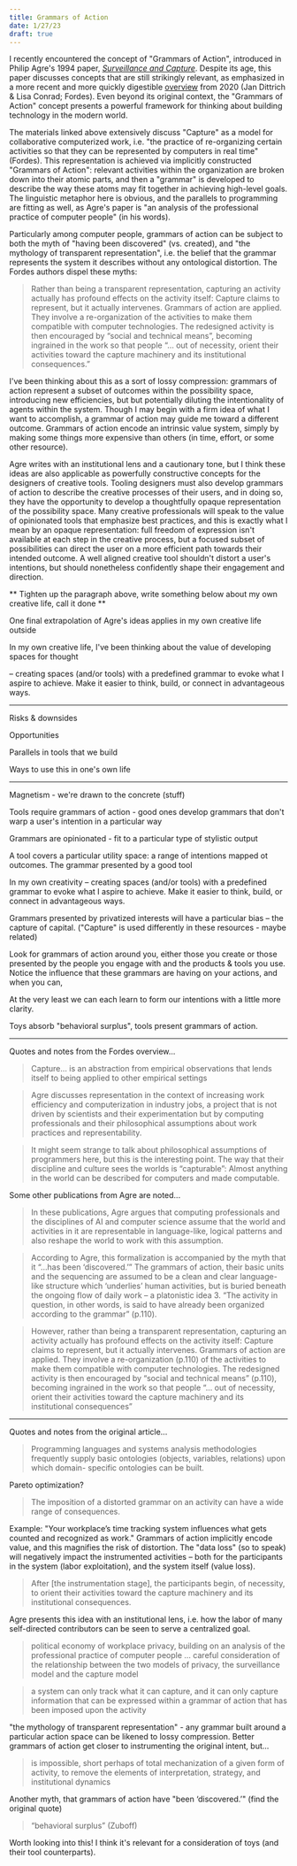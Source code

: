 ```yaml
---
title: Grammars of Action
date: 1/27/23
draft: true
---
```


I recently encountered the concept of "Grammars of Action", introduced in Philip Agre's 1994 paper, *[Surveillance and Capture](https://djp3.westmont.edu/classes/2017_01_CS195/readings/CaptureModelOfSurveillance.pdf)*. Despite its age, this paper discusses concepts that are still strikingly relevant, as emphasized in a more recent and more quickly digestible [overview](https://www.fordes.de/posts/agre-surveillance_and_capture.html) from 2020 (Jan Dittrich & Lisa Conrad; Fordes). Even beyond its original context, the "Grammars of Action" concept presents a powerful framework for thinking about building technology in the modern world.

The materials linked above extensively discuss "Capture" as a model for collaborative computerized work, i.e. "the practice of re-organizing certain activities so that they can be represented by computers in real time" (Fordes). This representation is achieved via implicitly constructed "Grammars of Action": relevant activities within the organization are broken down into their atomic parts, and then a "grammar" is developed to describe the way these atoms may fit together in achieving high-level goals. The linguistic metaphor here is obvious, and the parallels to programming are fitting as well, as Agre's paper is "an analysis of the professional practice of computer people" (in his words).

Particularly among computer people, grammars of action can be subject to both the myth of "having been discovered" (vs. created), and "the mythology of transparent representation", i.e. the belief that the grammar represents the system it describes without any ontological distortion. The Fordes authors dispel these myths:

> Rather than being a transparent representation, capturing an activity actually has profound effects on the activity itself: Capture claims to represent, but it actually intervenes. Grammars of action are applied. They involve a re-organization of the activities to make them compatible with computer technologies. The redesigned activity is then encouraged by “social and technical means”, becoming ingrained in the work so that people “… out of necessity, orient their activities toward the capture machinery and its institutional consequences.”

I've been thinking about this as a sort of lossy compression: grammars of action represent a subset of outcomes within the possibility space, introducing new efficiencies, but but potentially diluting the intentionality of agents within the system. Though I may begin with a firm idea of what I want to accomplish, a grammar of action may guide me toward a different outcome. Grammars of action encode an intrinsic value system, simply by making some things more expensive than others (in time, effort, or some other resource).

Agre writes with an institutional lens and a cautionary tone, but I think these ideas are also applicable as powerfully constructive concepts for the designers of creative tools. Tooling designers must also develop grammars of action to describe the creative processes of their users, and in doing so, they have the opportunity to develop a thoughtfully opaque representation of the possibility space. Many creative professionals will speak to the value of opinionated tools that emphasize best practices, and this is exactly what I mean by an opaque representation: full freedom of expression isn't available at each step in the creative process, but a focused subset of possibilities can direct the user on a more efficient path towards their intended outcome. A well aligned creative tool shouldn't distort a user's intentions, but should nonetheless confidently shape their engagement and direction.

** Tighten up the paragraph above, write something below about my own creative life, call it done **


One final extrapolation of Agre's ideas applies in my own creative life outside 

In my own creative life, I've been thinking about the value of developing spaces for thought 

– creating spaces (and/or tools) with a predefined grammar to evoke what I aspire to achieve. Make it easier to think, build, or connect in advantageous ways.



----

Risks & downsides

Opportunities

Parallels in tools that we build

Ways to use this in one's own life

-----

Magnetism - we're drawn to the concrete (stuff)

Tools require grammars of action - good ones develop grammars that don't warp a user's intention in a particular way

Grammars are opinionated - fit to a particular type of stylistic output

A tool covers a particular utility space: a range of intentions mapped ot outcomes. The grammar presented by a good tool

In my own creativity – creating spaces (and/or tools) with a predefined grammar to evoke what I aspire to achieve. Make it easier to think, build, or connect in advantageous ways.

Grammars presented by privatized interests will have a particular bias – the capture of capital. ("Capture" is used differently in these resources - maybe related)

Look for grammars of action around you, either those you create or those presented by the people you engage with and the products & tools you use. Notice the influence that these grammars are having on your actions, and when you can, 

At the very least we can each learn to form our intentions with a little more clarity.

Toys absorb "behavioral surplus", tools present grammars of action.

-----

Quotes and notes from the Fordes overview...

> Capture... is an abstraction from empirical observations that lends itself to being applied to other empirical settings

> Agre discusses representation in the context of increasing work efficiency and computerization in industry jobs, a project that is not driven by scientists and their experimentation but by computing professionals and their philosophical assumptions about work practices and representability.

> It might seem strange to talk about philosophical assumptions of programmers here, but this is the interesting point. The way that their discipline and culture sees the worlds is “capturable”: Almost anything in the world can be described for computers and made computable.

Some other publications from Agre are noted...

> In these publications, Agre argues that computing professionals and the disciplines of AI and computer science assume that the world and activities in it are representable in language-like, logical patterns and also reshape the world to work with this assumption.

> According to Agre, this formalization is accompanied by the myth that it “…has been ‘discovered.’” The grammars of action, their basic units and the sequencing are assumed to be a clean and clear language-like structure which ‘underlies’ human activities, but is buried beneath the ongoing flow of daily work – a platonistic idea 3. “The activity in question, in other words, is said to have already been organized according to the grammar” (p.110).

> However, rather than being a transparent representation, capturing an activity actually has profound effects on the activity itself: Capture claims to represent, but it actually intervenes. Grammars of action are applied. They involve a re-organization (p.110) of the activities to make them compatible with computer technologies. The redesigned activity is then encouraged by “social and technical means” (p.110), becoming ingrained in the work so that people “… out of necessity, orient their activities toward the capture machinery and its institutional consequences”

-----

Quotes and notes from the original article...

> Programming languages and systems analysis methodologies frequently supply basic ontologies (objects, variables, relations) upon which domain- specific ontologies can be built. 

Pareto optimization?

> The imposition of a distorted grammar on an activity can have a wide range of consequences.

Example: "Your workplace’s time tracking system influences what gets counted and recognized as work." Grammars of action implicitly encode value, and this magnifies the risk of distortion. The "data loss" (so to speak) will negatively impact the instrumented activities – both for the participants in the system (labor exploitation), and the system itself (value loss). 

> After [the instrumentation stage], the participants begin, of necessity, to orient their activities toward the capture machinery and its institutional consequences.

Agre presents this idea with an institutional lens, i.e. how the labor of many self-directed contributors can be seen to serve a centralized goal.

> political economy of workplace privacy, building on an analysis of the professional practice of computer people ... careful consideration of the relationship between the two models of privacy, the surveillance model and the capture model

> a system can only track what it can capture, and it can only capture information that can be expressed within a grammar of action that has been imposed upon the activity

"the mythology of transparent representation" - any grammar built around a particular action space can be likened to lossy compression. Better grammars of action get closer to instrumenting the original intent, but...
> is impossible, short perhaps of total mechanization of a given form of activity, to remove the elements of interpretation, strategy, and institutional dynamics

Another myth, that grammars of action have "been ‘discovered.’" (find the original quote)

> “behavioral surplus” (Zuboff)

Worth looking into this! I think it's relevant for a consideration of toys (and their tool counterparts).